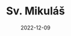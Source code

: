 ---
title: 'Sv. Mikuláš'
desc: 'Mozart, Bach'
date: '2022-12-09'
tags: "koncerty"
layout: 'layouts/home.html'
---